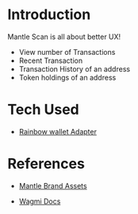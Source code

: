 # Introduction

Mantle Scan is all about better UX!

- View number of Transactions
- Recent Transaction
- Transaction History of an address
- Token holdings of an address

# Tech Used

- [Rainbow wallet Adapter](https://github.com/rainbow-me/rainbowkit)

# References

- [Mantle Brand Assets](https://www.dropbox.com/scl/fo/8vv0daiepm9fmfufbnwhg/h?dl=0&rlkey=an3ndoj14x5d3rywkd6jfhvmr)

- [Wagmi Docs](https://wagmi.sh/react/getting-started)
